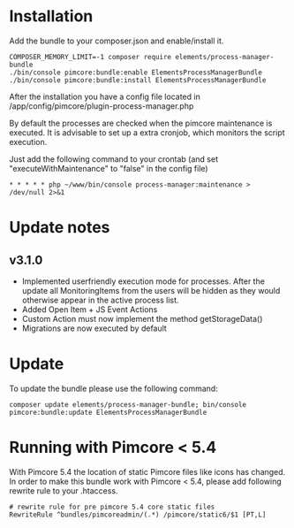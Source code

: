 # Installation

Add the bundle to your composer.json and enable/install it. 
```
COMPOSER_MEMORY_LIMIT=-1 composer require elements/process-manager-bundle
./bin/console pimcore:bundle:enable ElementsProcessManagerBundle
./bin/console pimcore:bundle:install ElementsProcessManagerBundle
```

After the installation you have a config file located in /app/config/pimcore/plugin-process-manager.php

By default the processes are checked when the pimcore maintenance is executed. 
It is advisable to set up a extra cronjob, which monitors the script execution.

Just add the following command to your crontab (and set "executeWithMaintenance" to "false" in the config file)
```
* * * * * php ~/www/bin/console process-manager:maintenance > /dev/null 2>&1
```

# Update notes

## v3.1.0
* Implemented userfriendly execution mode for processes. After the update all MonitoringItems from the users will be hidden as they would otherwise appear in the active process list.
* Added Open Item  + JS Event Actions
* Custom Action must now implement the method getStorageData()
* Migrations are now executed by default

# Update
To update the bundle please use the following command:

```
composer update elements/process-manager-bundle; bin/console pimcore:bundle:update ElementsProcessManagerBundle
```

# Running with Pimcore < 5.4
With Pimcore 5.4 the location of static Pimcore files like icons has changed. In order to make this bundle work with Pimcore < 5.4, please add following rewrite rule to your .htaccess.
```
# rewrite rule for pre pimcore 5.4 core static files
RewriteRule ^bundles/pimcoreadmin/(.*) /pimcore/static6/$1 [PT,L]
```
